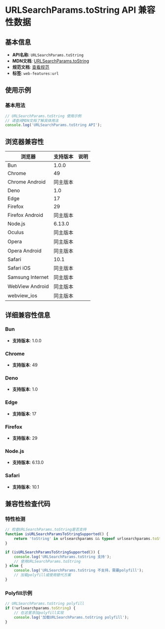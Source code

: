 # URLSearchParams.toString API 兼容性数据

## 基本信息

- **API名称**: `URLSearchParams.toString`
- **MDN文档**: [URLSearchParams.toString](https://developer.mozilla.org/docs/Web/API/URLSearchParams/toString)
- **规范文档**: [查看规范](https://url.spec.whatwg.org/#urlsearchparams-stringification-behavior)
- **标签**: `web-features:url`

## 使用示例

### 基本用法

```javascript
// URLSearchParams.toString 使用示例
// 请查阅MDN文档了解具体用法
console.log('URLSearchParams.toString API');
```

## 浏览器兼容性

| 浏览器 | 支持版本 | 说明 |
|--------|----------|------|
| Bun | 1.0.0 |  |
| Chrome | 49 |  |
| Chrome Android | 同主版本 |  |
| Deno | 1.0 |  |
| Edge | 17 |  |
| Firefox | 29 |  |
| Firefox Android | 同主版本 |  |
| Node.js | 6.13.0 |  |
| Oculus | 同主版本 |  |
| Opera | 同主版本 |  |
| Opera Android | 同主版本 |  |
| Safari | 10.1 |  |
| Safari iOS | 同主版本 |  |
| Samsung Internet | 同主版本 |  |
| WebView Android | 同主版本 |  |
| webview_ios | 同主版本 |  |

## 详细兼容性信息

### Bun

- **支持版本**: 1.0.0

### Chrome

- **支持版本**: 49

### Deno

- **支持版本**: 1.0

### Edge

- **支持版本**: 17

### Firefox

- **支持版本**: 29

### Node.js

- **支持版本**: 6.13.0

### Safari

- **支持版本**: 10.1

## 兼容性检查代码

### 特性检测

```javascript
// 检查URLSearchParams.toString是否支持
function isURLSearchParamsToStringSupported() {
    return 'toString' in urlsearchparams && typeof urlsearchparams.toString === 'function';
}

if (isURLSearchParamsToStringSupported()) {
    console.log('URLSearchParams.toString 支持');
    // 使用URLSearchParams.toString
} else {
    console.log('URLSearchParams.toString 不支持，需要polyfill');
    // 加载polyfill或使用替代方案
}
```

### Polyfill示例

```javascript
// URLSearchParams.toString polyfill
if (!urlsearchparams.toString) {
    // 在这里添加polyfill实现
    console.log('加载URLSearchParams.toString polyfill');
}
```

